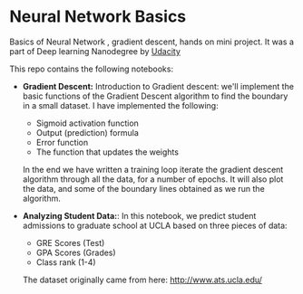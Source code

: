 # Neural Network Basics
Basics of Neural Network , gradient descent, hands on mini project. It was a part of Deep learning Nanodegree by [Udacity](https://udacity.com)

This repo contains the following notebooks:  

* **Gradient Descent:** Introduction to Gradient descent: we'll implement the basic functions of the Gradient Descent algorithm to find the boundary in a small dataset.
I have implemented the following:  
  - Sigmoid activation function
  - Output (prediction) formula
  - Error function
  - The function that updates the weights  
  
  In the end we have written a training loop  iterate the gradient descent algorithm through all the data, 
  for a number of epochs. 
  It will also plot the data, and some of the boundary lines obtained as we run the algorithm.  
  
* **Analyzing Student Data:**: In this notebook, we predict student admissions to graduate school at UCLA based on three pieces of data:
  - GRE Scores (Test)
  - GPA Scores (Grades)
  - Class rank (1-4)  

  The dataset originally came from here: http://www.ats.ucla.edu/


